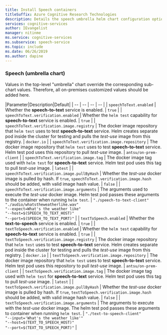 ```yaml
---
title: Install Speech containers
titleSuffix: Azure Cognitive Research Technologies
description: Details the speech umbrella helm chart configuration options.
services: cognitive-services
author: IEvangelist
manager: nitinme
ms.service: cognitive-services
ms.subservice: speech-service
ms.topic: include
ms.date: 06/26/2019
ms.author: dapine
---
```


### Speech (umbrella chart)

Values in the top-level "umbrella" chart override the corresponding sub-chart values. Therefore, all on-premises customized values should be added here.

|Parameter|Description|Default|
| -- | -- | -- | -- |
| `speechToText.enabled` | Whether the **speech-to-text** service is enabled. | `true` |
| `speechToText.verification.enabled` | Whether the `helm test` capability for **speech-to-text** service is enabled. | `true` |
| `speechToText.verification.image.registry` | The docker image repository that `helm test` uses to test **speech-to-text** service. Helm creates separate pod inside the cluster for testing and pulls the *test-use* image from this registry. | `docker.io` |
| `speechToText.verification.image.repository` | The docker image repository that `helm test` uses to test **speech-to-text** service. Helm test pod uses this repository to pull *test-use* image. | `antsu/on-prem-client` |
| `speechToText.verification.image.tag` | The docker image tag used with `helm test` for **speech-to-text** service. Helm test pod uses this tag to pull *test-use* image. | `latest` |
| `speechToText.verification.image.pullByHash` | Whether the *test-use* docker image is pulled by hash. If `true`, `speechToText.verification.image.hash` should be added, with valid image hash value. | `false` |
| `speechToText.verification.image.arguments` | The arguments used to execute the *test-use* docker image. Helm test pod passes these arguments to the container when running `helm test`. | `"./speech-to-text-client"`<br/> `"./audio/whatstheweatherlike.wav"` <br/> `"--expect=What's the weather like"`<br/>`"--host=$(SPEECH_TO_TEXT_HOST)"`<br/>`"--port=$(SPEECH_TO_TEXT_PORT)"` |
| `textToSpeech.enabled` | Whether the **text-to-speech** service is enabled. | `true` |
| `textToSpeech.verification.enabled` | Whether the `helm test` capability for **speech-to-text** service is enabled. | `true` |
| `textToSpeech.verification.image.registry` | The docker image repository that `helm test` uses to test **speech-to-text** service. Helm creates separate pod inside the cluster for testing and pulls the *test-use* image from this registry. | `docker.io` |
| `textToSpeech.verification.image.repository` | The docker image repository that `helm test` uses to test **speech-to-text** service. Helm test pod uses this repository to pull *test-use* image. | `antsu/on-prem-client` |
| `textToSpeech.verification.image.tag` | The docker image tag used with `helm test` for **speech-to-text** service. Helm test pod uses this tag to pull *test-use* image. | `latest` |
| `textToSpeech.verification.image.pullByHash` | Whether the *test-use* docker image is pulled by hash. If `true`, `textToSpeech.verification.image.hash` should be added, with valid image hash value. | `false` |
| `textToSpeech.verification.image.arguments` | The arguments to execute with the *test-use* docker image. The helm test pod passes these arguments to container when running `helm test`. | `"./text-to-speech-client"`<br/> `"--input='What's the weather like'"` <br/> `"--host=$(TEXT_TO_SPEECH_HOST)"`<br/>`"--port=$(TEXT_TO_SPEECH_PORT)"` |